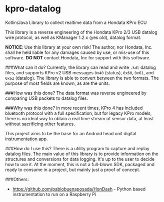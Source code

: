 # kpro-datalog
Kotlin/Java Library to collect realtime data from a Hondata KPro ECU

This library is a reverse engineering of the Hondata KPro 2/3 USB datalog wire protocol,
as well as KManager 1.2.x (yes old), datalog format.

**NOTICE**: Use this library at your own risk!  The author, nor Hondata, Inc. shall he held
liable for any damages caused by use, or mis-use of this software.  **DO NOT** contact Hondata, Inc
for support with this software.

###What can it do?
Currently, the library can read and write `.kdl` datalog files, and supports KPro v2 USB messages 
`0x40` (status), `0x60`, `0x61`, and `0x62` (datalog).  The library is able to convert between
the two formats.  The purpose of most fields are known, as are the units.

###How was this done?
The data format was reverse engineered by comparing USB packets to datalog files.

###Why was this done?
In more recent times, KPro 4 has included bluetooth protocol with a full specification, but for
legacy KPro models, there is no ideal way to obtain a real time stream of sensor data, at least without
sacrificing other features.

This project aims to be the base for an Android head unit digital instrumentation app.

###How do I use this?
There is a utility program to capture and replay datalog files.  The main value of this library 
is to provide information on the structures and conversions for data logging.  It's up to the user
to decide how to use it.  At the moment, this is not a full-blown SDK, packaged and ready to consume
in a project, but mainly just a proof of concept.

###Others:
 - https://github.com/pablobuenaposada/HonDash - Python based instrumentation to run on a Raspberry Pi
